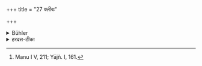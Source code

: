 +++
title = "27 क्लीबः"

+++

<details><summary>Bühler</summary>

27. A eunuch (is a person whose food must not be eaten), [^17] 


[^17]:  Manu I V, 211; Yājñ. I, 161.
</details>

<details><summary>हरदत्त-टीका</summary>

## सूत्रम्
क्लीबः ॥ २७ ॥  
## टिप्पनी
पण्डकः । सोऽप्यभोज्यान्नः ॥२७॥
</details>
